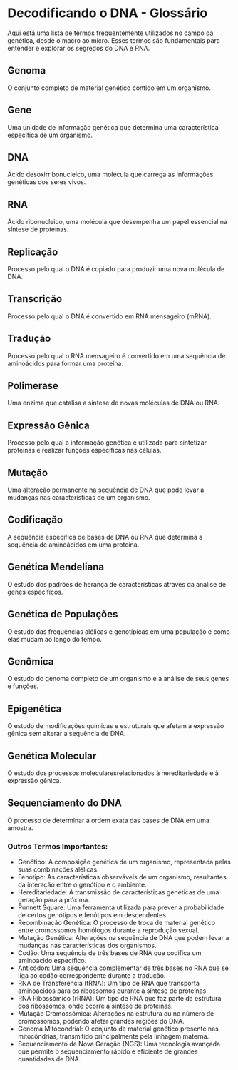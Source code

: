 <!DOCTYPE html>
<html>
<head>
  <meta charset="UTF-8">
  <title>Decodificando o DNA - Glossário</title>
</head>
<body>
  <h1>Decodificando o DNA - Glossário</h1>
  <p>Aqui está uma lista de termos frequentemente utilizados no campo da genética, desde o macro ao micro. Esses termos são fundamentais para entender e explorar os segredos do DNA e RNA.</p>
  <h2>Genoma</h2>
  <p>O conjunto completo de material genético contido em um organismo.</p>
  <h2>Gene</h2>
  <p>Uma unidade de informação genética que determina uma característica específica de um organismo.</p>
  <h2>DNA</h2>
  <p>Ácido desoxirribonucleico, uma molécula que carrega as informações genéticas dos seres vivos.</p>
  <h2>RNA</h2>
  <p>Ácido ribonucleico, uma molécula que desempenha um papel essencial na síntese de proteínas.</p>
  <h2>Replicação</h2>
  <p>Processo pelo qual o DNA é copiado para produzir uma nova molécula de DNA.</p>
  <h2>Transcrição</h2>
  <p>Processo pelo qual o DNA é convertido em RNA mensageiro (mRNA).</p>
  <h2>Tradução</h2>
  <p>Processo pelo qual o RNA mensageiro é convertido em uma sequência de aminoácidos para formar uma proteína.</p>
  <h2>Polimerase</h2>
  <p>Uma enzima que catalisa a síntese de novas moléculas de DNA ou RNA.</p>
  <h2>Expressão Gênica</h2>
  <p>Processo pelo qual a informação genética é utilizada para sintetizar proteínas e realizar funções específicas nas células.</p>
  <h2>Mutação</h2>
  <p>Uma alteração permanente na sequência de DNA que pode levar a mudanças nas características de um organismo.</p>
  <h2>Codificação</h2>
  <p>A sequência específica de bases de DNA ou RNA que determina a sequência de aminoácidos em uma proteína.</p>
  <h2>Genética Mendeliana</h2>
  <p>O estudo dos padrões de herança de características através da análise de genes específicos.</p>
  <h2>Genética de Populações</h2>
  <p>O estudo das frequências alélicas e genotípicas em uma população e como elas mudam ao longo do tempo.</p>
  <h2>Genômica</h2>
  <p>O estudo do genoma completo de um organismo e a análise de seus genes e funções.</p>
  <h2>Epigenética</h2>
  <p>O estudo de modificações químicas e estruturais que afetam a expressão gênica sem alterar a sequência de DNA.</p>
  <h2>Genética Molecular</h2>
  <p>O estudo dos processos molecularesrelacionados à hereditariedade e à expressão gênica.</p>

  <h2>Sequenciamento do DNA</h2>
  <p>O processo de determinar a ordem exata das bases de DNA em uma amostra.</p>
  <h3>Outros Termos Importantes:</h3>
  <ul>
    <li>Genótipo: A composição genética de um organismo, representada pelas suas combinações alélicas.</li>
    <li>Fenótipo: As características observáveis de um organismo, resultantes da interação entre o genótipo e o ambiente.</li>
    <li>Hereditariedade: A transmissão de características genéticas de uma geração para a próxima.</li>
    <li>Punnett Square: Uma ferramenta utilizada para prever a probabilidade de certos genótipos e fenótipos em descendentes.</li>
    <li>Recombinação Genética: O processo de troca de material genético entre cromossomos homólogos durante a reprodução sexual.</li>
    <li>Mutação Genética: Alterações na sequência de DNA que podem levar a mudanças nas características dos organismos.</li>
    <li>Codão: Uma sequência de três bases de RNA que codifica um aminoácido específico.</li>
    <li>Anticódon: Uma sequência complementar de três bases no RNA que se liga ao codão correspondente durante a tradução.</li>
    <li>RNA de Transferência (tRNA): Um tipo de RNA que transporta aminoácidos para os ribossomos durante a síntese de proteínas.</li>
    <li>RNA Ribossômico (rRNA): Um tipo de RNA que faz parte da estrutura dos ribossomos, onde ocorre a síntese de proteínas.</li>
    <li>Mutação Cromossômica: Alterações na estrutura ou no número de cromossomos, podendo afetar grandes regiões do DNA.</li>
    <li>Genoma Mitocondrial: O conjunto de material genético presente nas mitocôndrias, transmitido principalmente pela linhagem materna.</li>
    <li>Sequenciamento de Nova Geração (NGS): Uma tecnologia avançada que permite o sequenciamento rápido e eficiente de grandes quantidades de DNA.</li>
  </ul>
</body>
</html>





